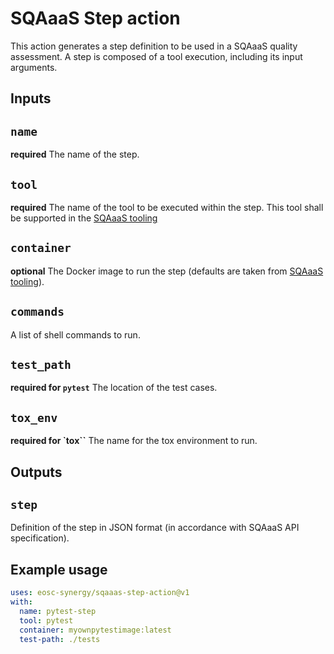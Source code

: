 <!--
SPDX-FileCopyrightText: Copyright contributors to the Software Quality Assurance as a Service (SQAaaS) project.
SPDX-FileContributor: Pablo Orviz <orviz@ifca.unican.es>

SPDX-License-Identifier: GPL-3.0-only
-->

# SQAaaS Step action

This action generates a step definition to be used in a SQAaaS quality assessment. A step is composed of a tool execution, including its input arguments.

## Inputs

## `name`

**required** The name of the step.

## `tool`

**required** The name of the tool to be executed within the step. This tool shall be supported in the [SQAaaS tooling](https://github.com/eosc-synergy/sqaaas-tooling)

## `container`

**optional** The Docker image to run the step (defaults are taken from [SQAaaS tooling](https://github.com/eosc-synergy/sqaaas-tooling)).

## `commands`

A list of shell commands to run.

## `test_path`

**required for `pytest`** The location of the test cases.

## `tox_env`

**required for `tox``** The name for the tox environment to run.

## Outputs

## `step`

Definition of the step in JSON format (in accordance with SQAaaS API specification).

## Example usage
```yaml
uses: eosc-synergy/sqaaas-step-action@v1
with:
  name: pytest-step
  tool: pytest
  container: myownpytestimage:latest
  test-path: ./tests
```
